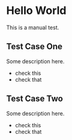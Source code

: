 # Hello World
This is a manual test.

## Test Case One
Some description here.

* check this  
* check that

## Test Case Two
Some description here.

* check this
* check that